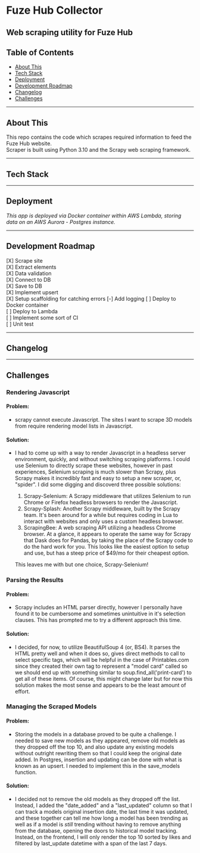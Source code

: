 # Fuze Hub Collector  
Web scraping utility for Fuze Hub  
--- 

## Table of Contents  
- [About This](#about-this) 
- [Tech Stack](#tech-stack) 
- [Deployment](#deployment)  
- [Development Roadmap](#development-roadmap)  
- [Changelog](#changelog)  
- [Challenges](#challenges)  
---  
## About This  

This repo contains the code which scrapes required information to feed the Fuze Hub website.  
Scraper is built using Python 3.10 and the Scrapy web scraping framework.

---  
## Tech Stack  

---  
## Deployment  

_This app is deployed via Docker container within AWS Lambda, storing data on an AWS Aurora - Postgres instance._  


---  
## Development Roadmap  
[X] Scrape site  
[X] Extract elements  
[X] Data validation  
[X] Connect to DB  
[X] Save to DB  
[X] Implement upsert  
[X] Setup scaffolding for catching errors
[-] Add logging
[ ] Deploy to Docker container  
[ ] Deploy to Lambda  
[ ] Implement some sort of CI    
[ ] Unit test  

---  
## Changelog  

---  
## Challenges  

### Rendering Javascript
#### Problem:  
  - scrapy cannot execute Javascript. The sites I want to scrape 3D models from require rendering model lists in Javascript. 
#### Solution:  
  - I had to come up with a way to render Javascript in a headless server environment, quickly, and without switching scraping platforms. I could use Selenium to directly scrape these websites, however in past experiences, Selenium scraping is much slower than Scrapy, plus Scrapy makes it incredibly fast and easy to setup a new scraper, or, "spider". I did some digging and discoverd three possible solutions:  

    1. Scrapy-Selenium: A Scrapy middleware that utilizes Selenium to run Chrome or Firefox headless browsers to render the Javascript.  
    2. Scrapy-Splash: Another Scrapy middleware, built by the Scrapy team. It's been around for a while but requires coding in Lua to interact with websites and only uses a custom headless browser.  
    3. ScrapingBee: A web scraping API utilizing a headless Chrome browser. At a glance, it appears to operate the same way for Scrapy that Dask does for Pandas, by taking the place of the Scrapy code to do the hard work for you. This looks like the easiest option to setup and use, but has a steep price of $49/mo for their cheapest option.  

    This leaves me with but one choice, Scrapy-Selenium!

### Parsing the Results  
#### Problem:  
  - Scrapy includes an HTML parser directly, however I personally have found it to be cumbersome and sometimes unintuitive in it's selection clauses. This has prompted me to try a different approach this time.  

#### Solution:  
  - I decided, for now, to utilize BeautifulSoup 4 (or, BS4). It parses the HTML pretty well and when it does so, gives direct methods to call to select specific tags, which will be helpful in the case of Printables.com since they created their own tag to represent a "model card" called <print-card> so we should end up with something similar to soup.find_all('print-card') to get all of these items. Of course, this might change later but for now this solution makes the most sense and appears to be the least amount of effort.

### Managing the Scraped Models  
#### Problem:  
  - Storing the models in a database proved to be quite a challenge. I needed to save new models as they appeared, remove old models as they dropped off the top 10, and also update any existing models without outright rewriting them so that I could keep the original date added. 
  In Postgres, insertion and updating can be done with what is known as an upsert. I needed to implement this in the save_models function.

#### Solution:  
  - I decided not to remove the old models as they dropped off the list. Instead, I added the "date_added" and a "last_updated" column so that I can track a models original insertion date, the last time it was updated, and these together can tell me how long a model has been trending as well as if a model is _still_ trending without having to remove anything from the database, opening the doors to historical model tracking. Instead, on the frontend, I will only render the top 10 sorted by likes and filtered by last_update datetime with a span of the last 7 days. 
